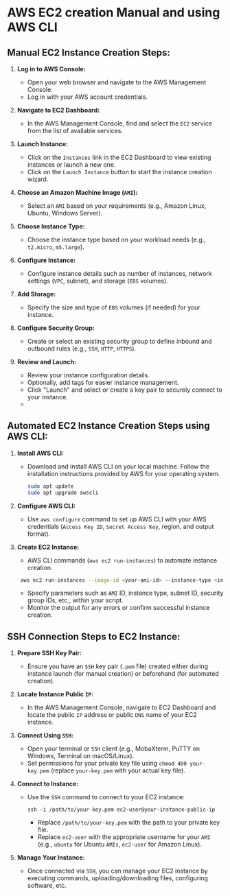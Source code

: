 # AWS EC2 creation Manual and using AWS CLI

## Manual EC2 Instance Creation Steps:

1. **Log in to AWS Console:**
   - Open your web browser and navigate to the AWS Management Console.
   - Log in with your AWS account credentials.

2. **Navigate to EC2 Dashboard:**
   - In the AWS Management Console, find and select the `EC2` service from the list of available services.

3. **Launch Instance:**
   - Click on the `Instances` link in the EC2 Dashboard to view existing instances or launch a new one.
   - Click on the `Launch Instance` button to start the instance creation wizard.

4. **Choose an Amazon Machine Image (`AMI`):**
   - Select an `AMI` based on your requirements (e.g., Amazon Linux, Ubuntu, Windows Server).

5. **Choose Instance Type:**
   - Choose the instance type based on your workload needs (e.g., `t2.micro`, `m5.large`).

6. **Configure Instance:**
   - Configure instance details such as number of instances, network settings (`VPC`, subnet), and storage (`EBS` volumes).

7. **Add Storage:**
   - Specify the size and type of `EBS` volumes (if needed) for your instance.

8. **Configure Security Group:**
   - Create or select an existing security group to define inbound and outbound rules (e.g., `SSH`, `HTTP`, `HTTPS`).

9. **Review and Launch:**
   - Review your instance configuration details.
   - Optionally, add tags for easier instance management.
   - Click "Launch" and select or create a key pair to securely connect to your instance.
   - 

## Automated EC2 Instance Creation Steps using AWS CLI:

1. **Install AWS CLI:**
   - Download and install AWS CLI on your local machine. Follow the installation instructions provided by AWS for your operating system.
   
     ```sh
     sudo apt update
     sudo apt upgrade awscli
     ```
2. **Configure AWS CLI:**
   - Use `aws configure` command to set up AWS CLI with your AWS credentials (`Access Key ID`, `Secret Access Key`, region, and output format).

3. **Create EC2 Instance:**
   - AWS CLI commands (`aws ec2 run-instances`) to automate instance creation.
    ```sh
     aws ec2 run-instances --image-id <your-ami-id> --instance-type <instance-type> --subnet-id <subnet-id> --security-group-ids <security-group-ids> --key-name <key-pair-name>
    ```
   - Specify parameters such as `AMI` ID, instance type, subnet ID, security group IDs, etc., within your script.
   - Monitor the output for any errors or confirm successful instance creation.

## SSH Connection Steps to EC2 Instance:

1. **Prepare SSH Key Pair:**
   - Ensure you have an `SSH` key pair (`.pem` file) created either during instance launch (for manual creation) or beforehand (for automated creation).

2. **Locate Instance Public `IP`:**
   - In the AWS Management Console, navigate to EC2 Dashboard and locate the public `IP` address or public `DNS` name of your EC2 instance.

3. **Connect Using `SSH`:**
   - Open your terminal or `SSH` client (e.g., MobaXterm, PuTTY on Windows, Terminal on macOS/Linux).
   - Set permissions for your private key file using `chmod 400 your-key.pem` (replace `your-key.pem` with your actual key file).

4. **Connect to Instance:**
   - Use the `SSH` command to connect to your EC2 instance:
     ```
     ssh -i /path/to/your-key.pem ec2-user@your-instance-public-ip
     ```
     - Replace `/path/to/your-key.pem` with the path to your private key file.
     - Replace `ec2-user` with the appropriate username for your `AMI` (e.g., `ubuntu` for Ubuntu `AMIs`, `ec2-user` for Amazon Linux).

5. **Manage Your Instance:**
   - Once connected via `SSH`, you can manage your EC2 instance by executing commands, uploading/downloading files, configuring software, etc.
